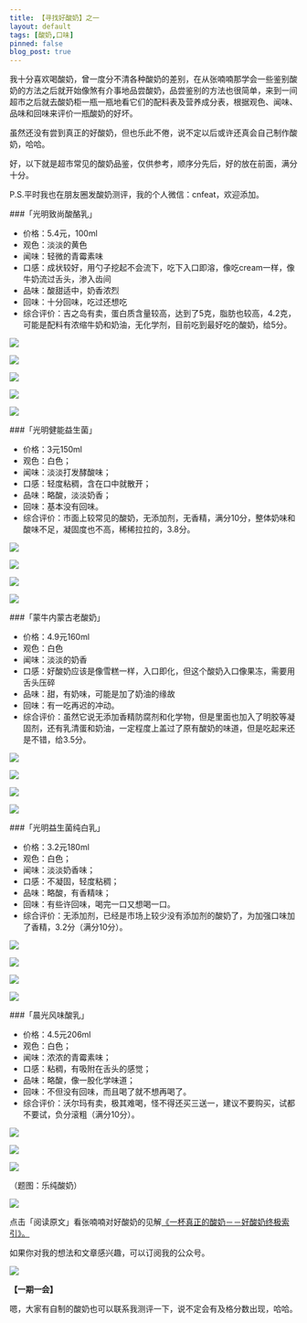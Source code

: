 ```yaml
---
title: 【寻找好酸奶】之一
layout: default
tags: [酸奶,口味]
pinned: false
blog_post: true
---
```


我十分喜欢喝酸奶，曾一度分不清各种酸奶的差别，在从张喃喃那学会一些鉴别酸奶的方法之后就开始像煞有介事地品尝酸奶，品尝鉴别的方法也很简单，来到一间超市之后就去酸奶柜一瓶一瓶地看它们的配料表及营养成分表，根据观色、闻味、品味和回味来评价一瓶酸奶的好坏。

虽然还没有尝到真正的好酸奶，但也乐此不倦，说不定以后或许还真会自己制作酸奶，哈哈。

好，以下就是超市常见的酸奶品鉴，仅供参考，顺序分先后，好的放在前面，满分十分。

P.S.平时我也在朋友圈发酸奶测评，我的个人微信：cnfeat，欢迎添加。

###「光明致尚酸酪乳」
- 价格：5.4元，100ml
- 观色：淡淡的黄色
- 闻味：轻微的青霉素味
- 口感：成状较好，用勺子挖起不会流下，吃下入口即溶，像吃cream一样，像牛奶流过舌头，渗入齿间
- 品味：酸甜适中，奶香浓烈
- 回味：十分回味，吃过还想吃
- 综合评价：吉之岛有卖，蛋白质含量较高，达到了5克，脂肪也较高，4.2克，可能是配料有浓缩牛奶和奶油，无化学剂，目前吃到最好吃的酸奶，给5分。

![](http://cnfeat.qiniudn.com/P40622-202310.jpg)

![](http://cnfeat.qiniudn.com/P40622-202355.jpg)

![](http://cnfeat.qiniudn.com/P40622-202346.jpg)

![](http://cnfeat.qiniudn.com/P40622-202333.jpg)

![](http://cnfeat.qiniudn.com/P40622-203735.jpg)
 

###「光明健能益生菌」
- 价格：3元150ml
- 观色：白色；
- 闻味：淡淡打发酵酸味；
- 口感：轻度粘稠，含在口中就散开；
- 品味：略酸，淡淡奶香；
- 回味：基本没有回味。
- 综合评价：市面上较常见的酸奶，无添加剂，无香精，满分10分，整体奶味和酸味不足，凝固度也不高，稀稀拉拉的，3.8分。

![](http://cnfeat.qiniudn.com/P40614-164438.jpg)

![](http://cnfeat.qiniudn.com/P40614-164515.jpg)

![](http://cnfeat.qiniudn.com/P40614-164500.jpg)

![](http://cnfeat.qiniudn.com/P40614-170452.jpg)


###「蒙牛内蒙古老酸奶」
- 价格：4.9元160ml
- 观色：白色
- 闻味：淡淡的奶香
- 口感：好酸奶应该是像雪糕一样，入口即化，但这个酸奶入口像果冻，需要用舌头压碎
- 品味：甜，有奶味，可能是加了奶油的缘故
- 回味：有一吃再迟的冲动。
- 综合评价：虽然它说无添加香精防腐剂和化学物，但是里面也加入了明胶等凝固剂，还有乳清蛋和奶油，一定程度上盖过了原有酸奶的味道，但是吃起来还是不错，给3.5分。

![](http://cnfeat.qiniudn.com/P40619-212642.jpg)

![](http://cnfeat.qiniudn.com/P40619-212701.jpg)

![](http://cnfeat.qiniudn.com/P40619-212651.jpg)

![](http://cnfeat.qiniudn.com/P40619-212803.jpg)



###「光明益生菌纯白乳」
- 价格：3.2元180ml
- 观色：白色；
- 闻味：淡淡奶香味；
- 口感：不凝固，轻度粘稠；
- 品味：略酸，有香精味；
- 回味：有些许回味，喝完一口又想喝一口。
- 综合评价：无添加剂，已经是市场上较少没有添加剂的酸奶了，为加强口味加了香精，3.2分（满分10分）。


![](http://cnfeat.qiniudn.com/P40614-170002.jpg)

![](http://cnfeat.qiniudn.com/P40614-170117.jpg)

![](http://cnfeat.qiniudn.com/P40614-170028.jpg)

![](http://cnfeat.qiniudn.com/P40614-170418.jpg)

###「晨光风味酸乳」
- 价格：4.5元206ml
- 观色：白色；
- 闻味：浓浓的青霉素味；
- 口感：粘稠，有吸附在舌头的感觉；
- 品味：略酸，像一股化学味道； 
- 回味：不但没有回味，而且喝了就不想再喝了。
- 综合评价：沃尔玛有卖，极其难喝，怪不得还买三送一，建议不要购买，试都不要试，负分滚粗（满分10分）。

![](http://cnfeat.qiniudn.com/P40619-212716.jpg)

![](http://cnfeat.qiniudn.com/P40619-212740.jpg)

![](http://cnfeat.qiniudn.com/P40619-212732.jpg)

（题图：乐纯酸奶）

![](http://cnfeat.qiniudn.com/mHDSX.png)

点击「阅读原文」看张喃喃对好酸奶的见解[《一杯真正的酸奶－－好酸奶终极索引》。](http://www.food-book.cn/?p=1161)

如果你对我的想法和文章感兴趣，可以订阅我的公众号。

![](http://cnfeat.qiniudn.com/1000.png)

**【一期一会】**

嗯，大家有自制的酸奶也可以联系我测评一下，说不定会有及格分数出现，哈哈。


 

  



 



